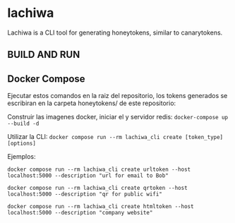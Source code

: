 # lachiwa
Lachiwa is a CLI tool for generating honeytokens, similar to canarytokens.

## BUILD AND RUN

## Docker Compose

Ejecutar estos comandos en la raiz del repositorio, los tokens generados se escribiran en la carpeta honeytokens/ de este repositorio:

Construir las imagenes docker, iniciar el y servidor redis:
```docker-compose up --build -d```

Utilizar la CLI:
```docker compose run --rm lachiwa_cli create [token_type] [options]```

Ejemplos:
```
docker compose run --rm lachiwa_cli create urltoken --host localhost:5000 --description "url for email to Bob"

docker compose run --rm lachiwa_cli create qrtoken --host localhost:5000 --description "qr for public wifi"

docker compose run --rm lachiwa_cli create htmltoken --host localhost:5000 --description "company website"
```
